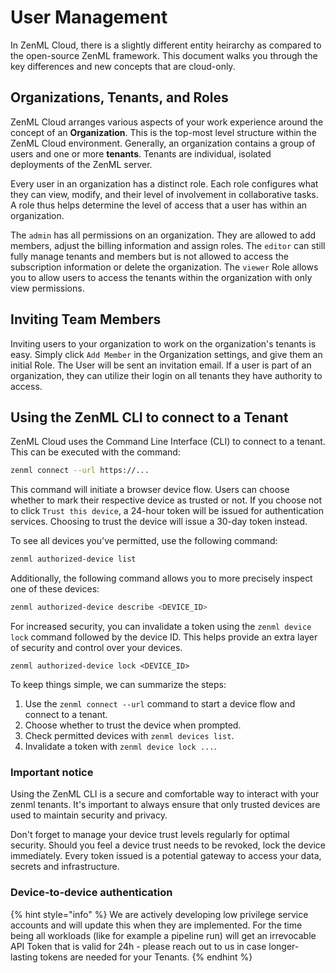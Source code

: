 # User Management

In ZenML Cloud, there is a slightly different entity heirarchy as compared to the open-source ZenML
framework. This document walks you through the key differences and new concepts that are cloud-only.
## Organizations, Tenants, and Roles

ZenML Cloud arranges various aspects of your work experience around the concept
of an **Organization**. This is the top-most level structure within the ZenML
Cloud environment. Generally, an organization contains a group of users and one
or more **tenants**. Tenants are individual, isolated deployments of the ZenML server.

Every user in an organization has a distinct role. Each role configures what
they can view, modify, and their level of involvement in collaborative tasks. A
role thus helps determine the level of access that a user has within an
organization.

The `admin` has all permissions on an organization. They are allowed to add
members, adjust the billing information and assign roles. The `editor` can still
fully manage tenants and members but is not allowed to access the subscription
information or delete the organization. The `viewer` Role allows you to allow
users to access the tenants within the organization with only view permissions.

## Inviting Team Members

Inviting users to your organization to work on the organization's tenants is
easy. Simply click `Add Member` in the Organization settings, and give them an
initial Role. The User will be sent an invitation email. If a user is part of an
organization, they can utilize their login on all tenants they have authority to
access.

## Using the ZenML CLI to connect to a Tenant

ZenML Cloud uses the Command Line Interface (CLI) to connect to a tenant. This
can be executed with the command:

```bash
zenml connect --url https://...
```

This command will initiate a browser device flow. Users can choose whether to
mark their respective device as trusted or not. If you choose not to
click `Trust this device`, a 24-hour token will be issued for authentication
services. Choosing to trust the device will issue a 30-day token instead.

To see all devices you've permitted, use the following command:

```bash
zenml authorized-device list
```

Additionally, the following command allows you to more precisely inspect one of
these devices:

```bash
zenml authorized-device describe <DEVICE_ID>  
```

For increased security, you can invalidate a token using the `zenml device lock`
command followed by the device ID. This helps provide an extra layer of security
and control over your devices.

```
zenml authorized-device lock <DEVICE_ID>  
```

To keep things simple, we can summarize the steps:

1. Use the `zenml connect --url` command to start a device flow and connect to a
   tenant.
2. Choose whether to trust the device when prompted.
3. Check permitted devices with `zenml devices list`.
4. Invalidate a token with `zenml device lock ...`.

### Important notice

Using the ZenML CLI is a secure and comfortable way to interact with your zenml
tenants. It's important to always ensure that only trusted devices are used to
maintain security and privacy.

Don't forget to manage your device trust levels regularly for optimal security.
Should you feel a device trust needs to be revoked, lock the device immediately.
Every token issued is a potential gateway to access your data, secrets and
infrastructure.

### Device-to-device authentication

{% hint style="info" %}
We are actively developing low privilege service accounts and will update this
when they are implemented. For the time being all workloads (like for example a
pipeline run) will get an irrevocable API Token that is valid for 24h - please
reach out to us in case longer-lasting tokens are needed for your Tenants.
{% endhint %}
